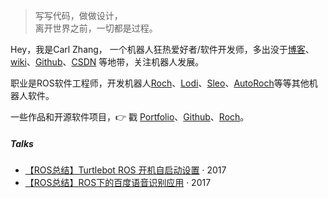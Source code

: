 > 写写代码，做做设计，  
> 离开世界之前，一切都是过程。

Hey，我是Carl Zhang， 一个机器人狂热爱好者/软件开发师，多出没于[博客](https://carlzhang.club)、[wiki](wiki.ros.org/Playfish)、[Github](http://github.com/Playfish)、[CSDN](https://blog.csdn.net/u011118482) 等地带，关注机器人发展。

职业是ROS软件工程师，开发机器人[Roch](wiki.ros.org/Robots/Roch)、[Lodi](http://www.soyrobotics.com/product/product80.html)、[Sleo](http://www.soyrobotics.com/product/product_192_1.html)、[AutoRoch](wiki.ros.org/autoroch)等等其他机器人软件。

一些作品和开源软件项目，👉 戳 [Portfolio](/portfolio)、[Github](http://github.com/Playfish)、[Roch](wiki.ros.org/Robots/Roch)。 


##### Talks

- [【ROS总结】Turtlebot ROS 开机自启动设置][2] · 2017
- [【ROS总结】ROS下的百度语音识别应用][1] · 2017

[1]: http://carlzhang.club/2017/02/12/ros-baidu-speech/
[2]: http://carlzhang.club/2016/09/05/ros-startup-1/

